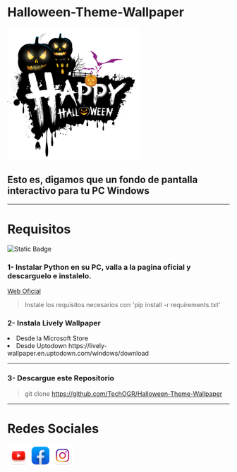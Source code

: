 # Halloween-Theme-Wallpaper

<img src="/static/img/imagen.png" width="300px" height="300px">

## Esto es, digamos que un fondo de pantalla interactivo para tu PC Windows

---

# Requisitos

<img alt="Static Badge" src="https://img.shields.io/badge/follow-me-red?style=plastic&color=%23181818&link=https%3A%2F%2Fwww.youtube.com%2F%40OnelCrack">

### 1- Instalar Python en su PC, valla a la pagina oficial y descarguelo e instalelo.
[Web Oficial](https://www.python.org/downloads/)
> Instale los requisitos necesarios con 'pip install -r requirements.txt'

### 2- Instala Lively Wallpaper 
<li> Desde la Microsoft Store </li>
<li> Desde Uptodown https://lively-wallpaper.en.uptodown.com/windows/download </li>

---

### 3- Descargue este Repositorio
> git clone https://github.com/TechOGR/Halloween-Theme-Wallpaper

---

# Redes Sociales
<a href="https://www.youtube.com/@OnelCrack"><img src="/static/img/socials/YouTube.png" width="50px" height="50px"></img></a><a href="https://www.facebook.com/profile.php?id=100092376152191"><img src="/static/img/socials/Facebook.png" width="50px" height="50px"></img></a><a href=""><img src="/static/img/socials/Instagram.png" width="50px" height="50px"></a>
